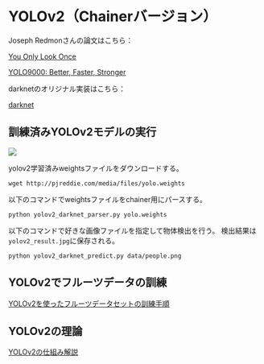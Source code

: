# YOLOv2（Chainerバージョン）
Joseph Redmonさんの論文はこちら：

[You Only Look Once](https://arxiv.org/abs/1506.02640)

[YOLO9000: Better, Faster, Stronger](https://arxiv.org/abs/1612.08242)


darknetのオリジナル実装はこちら：

[darknet](http://pjreddie.com/)


## 訓練済みYOLOv2モデルの実行
<img src="data/prediction_result.jpg">

yolov2学習済みweightsファイルをダウンロードする。

```
wget http://pjreddie.com/media/files/yolo.weights
```

以下のコマンドでweightsファイルをchainer用にパースする。

```
python yolov2_darknet_parser.py yolo.weights
```

以下のコマンドで好きな画像ファイルを指定して物体検出を行う。
検出結果は`yolov2_result.jpg`に保存される。

```
python yolov2_darknet_predict.py data/people.png
```


## YOLOv2でフルーツデータの訓練
<a href="./YOLOv2_fruits_train.md">YOLOv2を使ったフルーツデータセットの訓練手順</a>

## YOLOv2の理論
<a href="./YOLOv2.md">YOLOv2の仕組み解説</a>